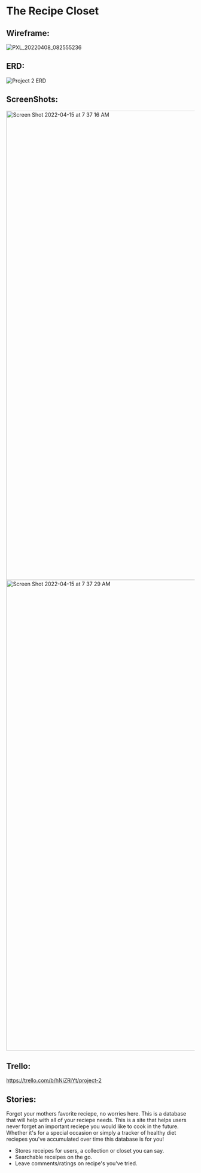 # The Recipe Closet

## Wireframe:
![PXL_20220408_082555236](https://user-images.githubusercontent.com/43531474/162398215-06011ebe-4a96-4c3f-bc92-b50242c4e39b.jpg)





## ERD:
![Project 2 ERD](https://user-images.githubusercontent.com/43531474/162398619-6523d6db-cad2-4bda-a7cd-6158ae631273.jpeg)

## ScreenShots:
<img width="1255" alt="Screen Shot 2022-04-15 at 7 37 16 AM" src="https://user-images.githubusercontent.com/43531474/163584615-fc30262c-c5f9-44e2-bec9-4335d9af3941.png">

<img width="1259" alt="Screen Shot 2022-04-15 at 7 37 29 AM" src="https://user-images.githubusercontent.com/43531474/163584730-71d9131d-1ec3-4a4f-adfa-97911f4d806f.png">


## Trello:
https://trello.com/b/hNiZRiYt/project-2

## Stories:
Forgot your mothers favorite reciepe, no worries here. This is a database that will help with all of your reciepe needs. This is a site that helps users never forget an important reciepe you would like to cook in the future. Whether it's for a special occasion or simply a tracker of healthy diet reciepes you've accumulated over time this database is for you!

- Stores receipes for users, a collection or closet you can say.
- Searchable receipes on the go.
- Leave comments/ratings on recipe's you've tried.


